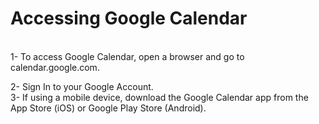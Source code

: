 # Accessing Google Calendar 

<br>
1- To access Google Calendar, open a browser and go to calendar.google.com.


2- Sign In to your Google Account.    
3- If using a mobile device, download the Google Calendar app from the App Store (iOS) or Google Play Store (Android).  




